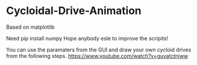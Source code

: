 # Cycloidal-Drive-Animation
Based on matplotlib

Need pip install numpy
Hope anybody esle to improve the scripits!

You can use the paramaters from the GUI and draw your own cycloid drives from the following steps.
https://www.youtube.com/watch?v=guvatctnjww
